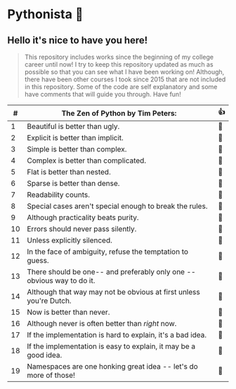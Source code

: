 # Pythonista :snake:

## Hello it's nice to have you here!
> This repository includes works since the beginning of my college career until now!
> I try to keep this repository updated as much as possible so that you can see what I have been working on!
> Although, there have been other courses I took since 2015 that are not included in this repository.
> Some of the code are self explanatory and some have comments that will guide you through. Have fun!

| # | The Zen of Python by Tim Peters:                                      | :thumbsup: |
| - | --------------------------------------------------------------------- | ---------- |
| 1 | Beautiful is better than ugly. | :snake: |                                       
| 2 | Explicit is better than implicit. | :snake: |
| 3 | Simple is better than complex. | :snake: |
| 4 | Complex is better than complicated. | :snake: |
| 5 | Flat is better than nested. | :snake: |
| 6 | Sparse is better than dense. | :snake: |
| 7 | Readability counts. | :snake: |
| 8 | Special cases aren't special enough to break the rules. | :snake: |
| 9 | Although practicality beats purity. | :snake: |
|10 | Errors should never pass silently. | :snake: |
|11 | Unless explicitly silenced. | :snake: |
|12 | In the face of ambiguity, refuse the temptation to guess. | :snake: |
|13 | There should be one-- and preferably only one --obvious way to do it. | :snake: |
|14 | Although that way may not be obvious at first unless you're Dutch. | :snake: |
|15 | Now is better than never. | :snake: |
|16 | Although never is often better than *right* now. | :snake: |
|17 | If the implementation is hard to explain, it's a bad idea. | :snake: |
|18 | If the implementation is easy to explain, it may be a good idea. | :snake: |
|19 | Namespaces are one honking great idea -- let's do more of those! | :snake: |
